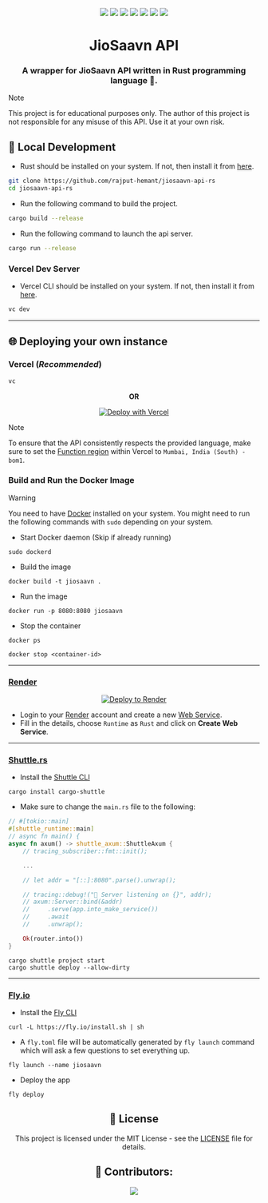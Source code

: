 <div align = center>

![][views] ![][stars] ![][forks] ![][issues] ![][license] ![][code-size] ![][commit-activity]

# JioSaavn API

### A wrapper for JioSaavn API written in Rust programming language 🦀.

</div>

> [!NOTE]
> This project is for educational purposes only. The author of this project is not responsible for any misuse of this API. Use it at your own risk.

## 🔨 Local Development

- Rust should be installed on your system. If not, then install it from [here](https://www.rust-lang.org/tools/install).

```sh
git clone https://github.com/rajput-hemant/jiosaavn-api-rs
cd jiosaavn-api-rs
```

- Run the following command to build the project.

```sh
cargo build --release
```

- Run the following command to launch the api server.

```sh
cargo run --release
```

### Vercel Dev Server

- Vercel CLI should be installed on your system. If not, then install it from [here](https://vercel.com/download).

```sh
vc dev
```

---

## 🌐 Deploying your own instance

### Vercel (**_Recommended_**)

```sh
vc
```

<div align=center>

**OR**

[![Deploy with Vercel](https://vercel.com/button)](https://vercel.com/new/clone?repository-url=https://github.com/rajput-hemant/jiosaavn-api-rs)

</div>

> [!NOTE]
> To ensure that the API consistently respects the provided language, make sure to set the [Function region](https://vercel.com/docs/concepts/functions/serverless-functions/regions) within Vercel to `Mumbai, India (South) - bom1`.

### Build and Run the Docker Image

> [!WARNING]
> You need to have [Docker](https://docs.docker.com/get-docker/) installed on your system.
> You might need to run the following commands with `sudo` depending on your system.

- Start Docker daemon (Skip if already running)

```
sudo dockerd
```

- Build the image

```
docker build -t jiosaavn .
```

- Run the image

```
docker run -p 8080:8080 jiosaavn
```

- Stop the container

```
docker ps
```

```
docker stop <container-id>
```

---

### [Render](https://render.com/)

<div align=center>

[![Deploy to Render](https://render.com/images/deploy-to-render-button.svg)](https://render.com/deploy)

</div>

- Login to your [Render](https://render.com/) account and create a new [Web Service](https://dashboard.render.com/select-repo?type=web).
- Fill in the details, choose `Runtime` as `Rust` and click on **Create Web Service**.

---

### [Shuttle.rs](https://shuttle.rs/)

- Install the [Shuttle CLI](https://github.com/shuttle-hq/shuttle/releases)

```
cargo install cargo-shuttle
```

- Make sure to change the `main.rs` file to the following:

```rust
// #[tokio::main]
#[shuttle_runtime::main]
// async fn main() {
async fn axum() -> shuttle_axum::ShuttleAxum {
    // tracing_subscriber::fmt::init();

    ...

    // let addr = "[::]:8080".parse().unwrap();

    // tracing::debug!("🚀 Server listening on {}", addr);
    // axum::Server::bind(&addr)
    //     .serve(app.into_make_service())
    //     .await
    //     .unwrap();

    Ok(router.into())
}
```

```
cargo shuttle project start
cargo shuttle deploy --allow-dirty
```

---

### [Fly.io](https://fly.io/)

- Install the [Fly CLI](https://fly.io/docs/hands-on/install-flyctl)

```
curl -L https://fly.io/install.sh | sh
```

- A `fly.toml` file will be automatically generated by `fly launch` command which will ask a few questions to set everything up.

```
fly launch --name jiosaavn
```

- Deploy the app

```
fly deploy
```

<div align = center>

## 📜 License

This project is licensed under the MIT License - see the [LICENSE](LICENSE) file for details.

## 🦾 Contributors:

<a href="https://github.com/rajput-hemant/jiosaavn-api-rs/graphs/contributors" target="blank"> <img src="https://contrib.rocks/image?repo=rajput-hemant/jiosaavn-api-rs&max=500" />

</div>

<!----------------------------------{ Labels }--------------------------------->

[views]: https://komarev.com/ghpvc/?username=jiosaavn-api-rs&label=view%20counter&color=red&style=flat
[code-size]: https://img.shields.io/github/languages/code-size/rajput-hemant/jiosaavn-api-rs
[issues]: https://img.shields.io/github/issues-raw/rajput-hemant/jiosaavn-api-rs
[license]: https://img.shields.io/github/license/rajput-hemant/jiosaavn-api-rs
[commit-activity]: https://img.shields.io/github/commit-activity/w/rajput-hemant/jiosaavn-api-rs
[forks]: https://img.shields.io/github/forks/rajput-hemant/jiosaavn-api-rs?style=flat
[stars]: https://img.shields.io/github/stars/rajput-hemant/jiosaavn-api-rs
